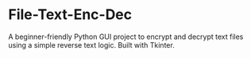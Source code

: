 # File-Text-Enc-Dec
A beginner-friendly Python GUI project to encrypt and decrypt text files using a simple reverse text logic. Built with Tkinter.
